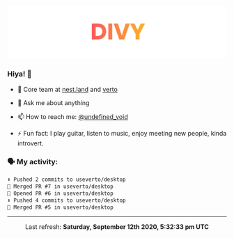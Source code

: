 
![](https://github.com/divy-work/divy-work/raw/master/assets/divy.png)

### Hiya! 👋

- 🔭 Core team at [nest.land](https://github.com/nestdotland/nest.land) and [verto](https://github.com/useverto/verto)

- 💬 Ask me about anything

- 📫 How to reach me: [@undefined_void](https://instagram.com/divy.exe)

- ⚡ Fun fact: I play guitar, listen to music, enjoy meeting new people, kinda introvert.

### 🗣 My activity:

```
⬆️ Pushed 2 commits to useverto/desktop
🎉 Merged PR #7 in useverto/desktop
💪 Opened PR #6 in useverto/desktop
⬆️ Pushed 4 commits to useverto/desktop
🎉 Merged PR #5 in useverto/desktop
```

------------
<p align="center">Last refresh: <b>Saturday, September 12th 2020, 5:32:33 pm UTC</b></p>
